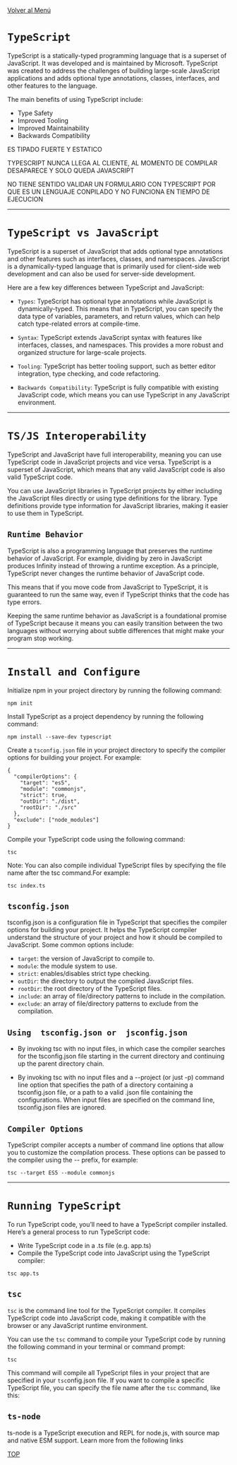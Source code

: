 [Volver al Menú](../root.md)


# `TypeScript`


TypeScript is a statically-typed programming language that is a superset of JavaScript. It was developed and is maintained by Microsoft. TypeScript was created to address the challenges of building large-scale JavaScript applications and adds optional type annotations, classes, interfaces, and other features to the language.

The main benefits of using TypeScript include:

- Type Safety
- Improved Tooling
- Improved Maintainability
- Backwards Compatibility

ES TIPADO FUERTE Y ESTATICO

TYPESCRIPT NUNCA LLEGA AL CLIENTE, AL MOMENTO DE COMPILAR DESAPARECE Y SOLO QUEDA JAVASCRIPT

NO TIENE SENTIDO VALIDAR UN FORMULARIO CON TYPESCRIPT POR QUE ES UN LENGUAJE CONPILADO Y NO FUNCIONA EN TIEMPO DE EJECUCION

---

# `TypeScript vs JavaScript`

TypeScript is a superset of JavaScript that adds optional type annotations and other features such as interfaces, classes, and namespaces. JavaScript is a dynamically-typed language that is primarily used for client-side web development and can also be used for server-side development.

Here are a few key differences between TypeScript and JavaScript:

- `Types`: TypeScript has optional type annotations while JavaScript is dynamically-typed. This means that in TypeScript, you can specify the data type of variables, parameters, and return values, which can help catch type-related errors at compile-time.

- `Syntax`: TypeScript extends JavaScript syntax with features like interfaces, classes, and namespaces. This provides a more robust and organized structure for large-scale projects.

- `Tooling`: TypeScript has better tooling support, such as better editor integration, type checking, and code refactoring.

- `Backwards Compatibility`: TypeScript is fully compatible with existing JavaScript code, which means you can use TypeScript in any JavaScript environment.

---

# `TS/JS Interoperability`

TypeScript and JavaScript have full interoperability, meaning you can use TypeScript code in JavaScript projects and vice versa. TypeScript is a superset of JavaScript, which means that any valid JavaScript code is also valid TypeScript code.

You can use JavaScript libraries in TypeScript projects by either including the JavaScript files directly or using type definitions for the library. Type definitions provide type information for JavaScript libraries, making it easier to use them in TypeScript.


## `Runtime Behavior`

TypeScript is also a programming language that preserves the runtime behavior of JavaScript. For example, dividing by zero in JavaScript produces Infinity instead of throwing a runtime exception. As a principle, TypeScript never changes the runtime behavior of JavaScript code.

This means that if you move code from JavaScript to TypeScript, it is guaranteed to run the same way, even if TypeScript thinks that the code has type errors.

Keeping the same runtime behavior as JavaScript is a foundational promise of TypeScript because it means you can easily transition between the two languages without worrying about subtle differences that might make your program stop working.

---

# `Install and Configure`


Initialize npm in your project directory by running the following command:

```
npm init
```

Install TypeScript as a project dependency by running the following command:

```
npm install --save-dev typescript
```

Create a `tsconfig.json` file in your project directory to specify the compiler options for building your project. For example:

```
{
  "compilerOptions": {
    "target": "es5",
    "module": "commonjs",
    "strict": true,
    "outDir": "./dist",
    "rootDir": "./src"
  },
  "exclude": ["node_modules"]
}
```

Compile your TypeScript code using the following command:

```
tsc
```

Note: You can also compile individual TypeScript files by specifying the file name after the tsc command.For example:

```
tsc index.ts
```

## `tsconfig.json`

tsconfig.json is a configuration file in TypeScript that specifies the compiler options for building your project. It helps the TypeScript compiler understand the structure of your project and how it should be compiled to JavaScript. Some common options include:

- `target`: the version of JavaScript to compile to.
- `module`: the module system to use.
- `strict`: enables/disables strict type checking.
- `outDir`: the directory to output the compiled JavaScript files.
- `rootDir`: the root directory of the TypeScript files.
- `include`: an array of file/directory patterns to include in the compilation.
- `exclude`: an array of file/directory patterns to exclude from the compilation.

## `Using  tsconfig.json or  jsconfig.json`

- By invoking tsc with no input files, in which case the compiler searches for the tsconfig.json file starting in the current directory and continuing up the parent directory chain.

- By invoking tsc with no input files and a --project (or just -p) command line option that specifies the path of a directory containing a tsconfig.json file, or a path to a valid .json file containing the configurations.
When input files are specified on the command line, tsconfig.json files are ignored.

## `Compiler Options`

TypeScript compiler accepts a number of command line options that allow you to customize the compilation process. These options can be passed to the compiler using the -- prefix, for example:

```
tsc --target ES5 --module commonjs
```

---

# `Running TypeScript`

To run TypeScript code, you’ll need to have a TypeScript compiler installed. Here’s a general process to run TypeScript code:

- Write TypeScript code in a .ts file (e.g. app.ts)
- Compile the TypeScript code into JavaScript using the TypeScript compiler:

```
tsc app.ts
```

## `tsc`

`tsc` is the command line tool for the TypeScript compiler. It compiles TypeScript code into JavaScript code, making it compatible with the browser or any JavaScript runtime environment.

You can use the `tsc` command to compile your TypeScript code by running the following command in your terminal or command prompt:

```
tsc
```

This command will compile all TypeScript files in your project that are specified in your `tsc`onfig.json file. If you want to compile a specific TypeScript file, you can specify the file name after the `tsc` command, like this:


## `ts-node`

ts-node is a TypeScript execution and REPL for node.js, with source map and native ESM support. Learn more from the following links

[TOP](#typescript)